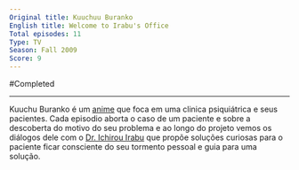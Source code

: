 ```yaml
---
Original title: Kuuchuu Buranko
English title: Welcome to Irabu's Office
Total episodes: 11
Type: TV
Season: Fall 2009
Score: 9
---
```

#Completed

---

Kuuchu Buranko é um [anime](Anime.md) que foca em uma clinica psiquiátrica e seus pacientes. Cada episodio aborta o caso de um paciente e sobre a descoberta do motivo do seu problema e ao longo do projeto vemos os diálogos dele com o [Dr. Ichirou Irabu](Ichirou%20Irabu) que propõe soluções curiosas para o paciente ficar consciente do seu tormento pessoal e guia para uma solução.